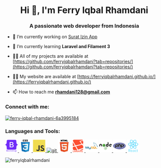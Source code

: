 <h1 align="center">Hi 👋, I'm Ferry Iqbal Rhamdani</h1>
<h3 align="center">A passionate web developer from Indonesia</h3>

- 🔭 I’m currently working on [Surat Izin App](https://github.com/ferryiqbalrhamdani/surat-izin)

- 🌱 I’m currently learning **Laravel and Filament 3**

- 👨‍💻 All of my projects are available at [https://github.com/ferryiqbalrhamdani?tab=repositories/](https://github.com/ferryiqbalrhamdani?tab=repositories/)

- 👨‍💻 My website are available at [https://ferryiqbalrhamdani.github.io/](https://ferryiqbalrhamdani.github.io/)

- 📫 How to reach me **rhamdani128@gmail.com**

<h3 align="left">Connect with me:</h3>
<p align="left">
<a href="https://linkedin.com/in/ferry-iqbal-rhamdani-6a3995184" target="blank"><img align="center" src="https://raw.githubusercontent.com/rahuldkjain/github-profile-readme-generator/master/src/images/icons/Social/linked-in-alt.svg" alt="ferry-iqbal-rhamdani-6a3995184" height="30" width="40" /></a>
</p>

<h3 align="left">Languages and Tools:</h3>
<p align="left"> <a href="https://getbootstrap.com" target="_blank" rel="noreferrer"> <img src="https://raw.githubusercontent.com/devicons/devicon/master/icons/bootstrap/bootstrap-plain-wordmark.svg" alt="bootstrap" width="40" height="40"/> </a> <a href="https://www.w3schools.com/css/" target="_blank" rel="noreferrer"> <img src="https://raw.githubusercontent.com/devicons/devicon/master/icons/css3/css3-original-wordmark.svg" alt="css3" width="40" height="40"/> </a> <a href="https://developer.mozilla.org/en-US/docs/Web/JavaScript" target="_blank" rel="noreferrer"> <img src="https://raw.githubusercontent.com/devicons/devicon/master/icons/javascript/javascript-original.svg" alt="javascript" width="40" height="40"/> </a> <a href="https://git-scm.com/" target="_blank" rel="noreferrer"> <img src="https://www.vectorlogo.zone/logos/git-scm/git-scm-icon.svg" alt="git" width="40" height="40"/> </a> <a href="https://www.w3.org/html/" target="_blank" rel="noreferrer"> <img src="https://raw.githubusercontent.com/devicons/devicon/master/icons/html5/html5-original-wordmark.svg" alt="html5" width="40" height="40"/> </a> <a href="https://laravel.com/" target="_blank" rel="noreferrer"> <img src="https://raw.githubusercontent.com/devicons/devicon/master/icons/laravel/laravel-plain-wordmark.svg" alt="laravel" width="40" height="40"/> </a> <a href="https://www.mysql.com/" target="_blank" rel="noreferrer"> <img src="https://raw.githubusercontent.com/devicons/devicon/master/icons/mysql/mysql-original-wordmark.svg" alt="mysql" width="40" height="40"/> </a> <a href="https://nodejs.org" target="_blank" rel="noreferrer"> <img src="https://raw.githubusercontent.com/devicons/devicon/master/icons/nodejs/nodejs-original-wordmark.svg" alt="nodejs" width="40" height="40"/> </a> <a href="https://www.php.net" target="_blank" rel="noreferrer"> <img src="https://raw.githubusercontent.com/devicons/devicon/master/icons/php/php-original.svg" alt="php" width="40" height="40"/> </a> <a href="https://reactjs.org/" target="_blank" rel="noreferrer"> <img src="https://raw.githubusercontent.com/devicons/devicon/master/icons/react/react-original-wordmark.svg" alt="react" width="40" height="40"/> </a> <a href="https://www.adobe.com/products/xd.html" target="_blank" rel="noreferrer">

<p><img align="left" src="https://github-readme-stats.vercel.app/api/top-langs?username=ferryiqbalrhamdani&show_icons=true&locale=en&layout=compact" alt="ferryiqbalrhamdani" /></p>

<!-- <p>&nbsp;<img align="center" src="https://github-readme-stats.vercel.app/api?username=ferryiqbalrhamdani&show_icons=true&locale=en" alt="ferryiqbalrhamdani" /></p> -->
